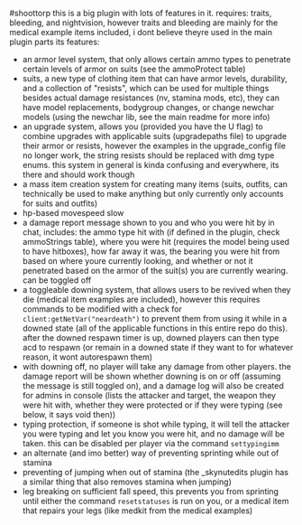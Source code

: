 #shoottorp
this is a big plugin with lots of features in it.
requires: traits, bleeding, and nightvision, however traits and bleeding are mainly for the medical example items included, i dont believe theyre used in the main plugin parts
its features:
- an armor level system, that only allows certain ammo types to penetrate certain levels of armor on suits (see the ammoProtect table)
- suits, a new type of clothing item that can have armor levels, durability, and a collection of "resists", which can be used for multiple things besides actual damage resistances (nv, stamina mods, etc), they can have model replacements, bodygroup changes, or change newchar models (using the newchar lib, see the main readme for more info)
- an upgrade system, allows you (provided you have the U flag) to combine upgrades with applicable suits (upgradepaths file) to upgrade their armor or resists, however the examples in the upgrade_config file no longer work, the string resists should be replaced with dmg type enums. this system in general is kinda confusing and everywhere, its there and should work though
- a mass item creation system for creating many items (suits, outfits, can technically be used to make anything but only currently only accounts for suits and outfits)
- hp-based movespeed slow
- a damage report message shown to you and who you were hit by in chat, includes: the ammo type hit with (if defined in the plugin, check ammoStrings table), where you were hit (requires the model being used to have hitboxes), how far away it was, the bearing you were hit from based on where youre currently looking, and whether or not it penetrated based on the armor of the suit(s) you are currently wearing. can be toggled off
- a toggleable downing system, that allows users to be revived when they die (medical item examples are included), however this requires commands to be modified with a check for `client:getNetVar("neardeath")` to prevent them from using it while in a downed state (all of the applicable functions in this entire repo do this). after the downed respawn timer is up, downed players can then type acd to respawn (or remain in a downed state if they want to for whatever reason, it wont autorespawn them)
- with downing off, no player will take any damage from other players. the damage report will be shown whether downing is on or off (assuming the message is still toggled on), and a damage log will also be created for admins in console (lists the attacker and target, the weapon they were hit with, whether they were protected or if they were typing (see below, it says void then))
- typing protection, if someone is shot while typing, it will tell the attacker you were typing and let you know you were hit, and no damage will be taken. this can be disabled per player via the command `settypingimm`
- an alternate (and imo better) way of preventing sprinting while out of stamina
- preventing of jumping when out of stamina (the _skynutedits plugin has a similar thing that also removes stamina when jumping)
- leg breaking on sufficient fall speed, this prevents you from sprinting until either the command `resetstatuses` is run on you, or a medical item that repairs your legs (like medkit from the medical examples)